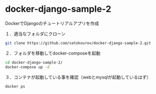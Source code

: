 # docker-django-sample-2
DockerでDjangoのチュートリアルアプリを作成

１．適当なフォルダにクローン
```bash
git clone https://github.com/satokourov/docker-django-sample-2.git
```

２．フォルダを移動してdocker-composeを起動
```bash
cd docker-django-sample-2/
docker-compose up -d
```

３．コンテナが起動している事を確認（webとmysqlが起動しているはず）
```bash
docker ps
```

```bash
```


```bash
```


```bash
```


```bash
```


```bash
```


```bash
```


```bash
```


```bash
```

